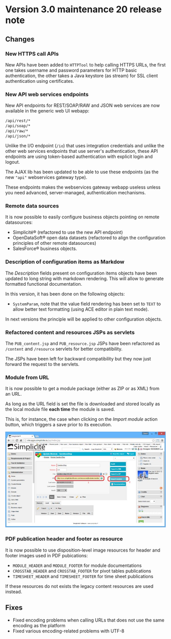 Version 3.0 maintenance 20 release note
=======================================

Changes
-------

### New HTTPS call APIs

New APIs have been added to `HTTPTool` to help calling HTTPS URLs, the first one takes username and password parameters for HTTP basic authentication,
the other takes a Java keystore (as stream) for SSL client authentication using certificates.

### New API web services endpoints

New API endpoints for REST/SOAP/RAW and JSON web services are now available in the generic web UI webapp:

```plaintext
/api/rest/*
/api/soap/*
/api/raw/*
/api/json/*
```

Unlike the I/O endpoint (`/io`) that uses integration credentials and unlike the other web services endpoints that use server's authentication,
these API endpoints are using token-based authentication with explicit login and logout.

The AJAX lib has been updated to be able to use these endpoints (as the new `"api"` webservices gateway type).

These endpoints makes the webservices gateway webapp useless unless you need advanced, server-managed, authentication mechanisms.

### Remote data sources

It is now possible to easily configure business objects pointing on remote datasources:

- Simplicit&eacute;&reg; (refactored to use the new API endpoint)
- OpenDataSoft&reg; open data datasets (refactored to align the configuration principles of other remote datasources)
- SalesForce&reg; business objects.

### Description of configuration items as Markdow

The _Description_ fields present on configuration items objects have been updated to long string with markdown
rendering. This will allow to generate formatted functional documentation.

In this version, it has been done on the following objects:

- `SystemParam`, note that the value field rendering has been set to `TEXT` to allow better text formatting (using ACE editor in plain text mode).

In next versions the principle will be applied to other configuration objects.

### Refactored content and resources JSPs as servlets

The `PUB_content.jsp` and `PUB_resource.jsp` JSPs have been refactored as `/content` and `/resource` servlets for better compatibility.

The JSPs have been left for backward compatibility but they now just forward the request to the servlets.

### Module from URL

It is now possible to get a module package (either as ZIP or as XML) from an URL.

As long as the URL field is set the file is downloaded and stored locally as the local module file **each time** the module is saved.

This is, for instance, the case when clicking on the _Import module_ action button, which triggers a save prior to its execution.

![](modulefromurl.jpg)

### PDF publication header and footer as resource

It is now possible to use disposition-level image resources for header and footer images used in PDF pubications:

- `MODULE_HEADER` and `MODULE_FOOTER` for module documentations
- `CROSSTAB_HEADER` and `CROSSTAB_FOOTER` for pivot tables publications
- `TIMESHEET_HEADER` and `TIMESHEET_FOOTER` for time sheet publications

If these resources do not exists the legacy content resources are used instead.

Fixes
-----

- Fixed encoding problems when calling URLs that does not use the same encoding as the platform
- Fixed various encoding-related problems with UTF-8